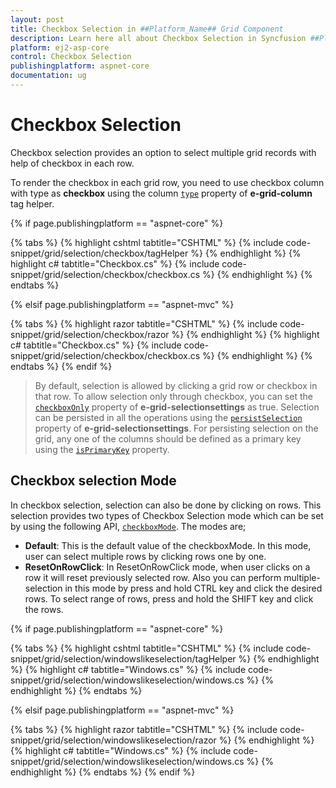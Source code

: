 ```yaml
---
layout: post
title: Checkbox Selection in ##Platform_Name## Grid Component
description: Learn here all about Checkbox Selection in Syncfusion ##Platform_Name## Grid component of Syncfusion Essential JS 2 and more.
platform: ej2-asp-core
control: Checkbox Selection
publishingplatform: aspnet-core
documentation: ug
---
```



# Checkbox Selection

Checkbox selection provides an option to select multiple grid records with help of checkbox in each row.

To render the checkbox in each grid row, you need to use checkbox column with type as **checkbox** using the  column [`type`](https://help.syncfusion.com/cr/aspnetcore-js2/Syncfusion.EJ2.Grids.GridColumn.html#Syncfusion_EJ2_Grids_GridColumn_Type) property of **e-grid-column** tag helper.

{% if page.publishingplatform == "aspnet-core" %}

{% tabs %}
{% highlight cshtml tabtitle="CSHTML" %}
{% include code-snippet/grid/selection/checkbox/tagHelper %}
{% endhighlight %}
{% highlight c# tabtitle="Checkbox.cs" %}
{% include code-snippet/grid/selection/checkbox/checkbox.cs %}
{% endhighlight %}
{% endtabs %}

{% elsif page.publishingplatform == "aspnet-mvc" %}

{% tabs %}
{% highlight razor tabtitle="CSHTML" %}
{% include code-snippet/grid/selection/checkbox/razor %}
{% endhighlight %}
{% highlight c# tabtitle="Checkbox.cs" %}
{% include code-snippet/grid/selection/checkbox/checkbox.cs %}
{% endhighlight %}
{% endtabs %}
{% endif %}



> By default, selection is allowed by clicking a grid row or checkbox in that row. To allow selection only through checkbox, you can set the
[`checkboxOnly`](https://help.syncfusion.com/cr/aspnetcore-js2/Syncfusion.EJ2.Grids.GridSelectionSettings.html#Syncfusion_EJ2_Grids_GridSelectionSettings_CheckboxOnly) property of **e-grid-selectionsettings** as true.
> Selection can be persisted in all the operations using the [`persistSelection`](https://help.syncfusion.com/cr/aspnetcore-js2/Syncfusion.EJ2.Grids.GridSelectionSettings.html#Syncfusion_EJ2_Grids_GridSelectionSettings_PersistSelection) property of **e-grid-selectionsettings**.
For persisting selection on the grid, any one of the columns should be defined as a primary key using the [`isPrimaryKey`](https://help.syncfusion.com/cr/aspnetcore-js2/Syncfusion.EJ2.Grids.GridColumn.html#Syncfusion_EJ2_Grids_GridColumn_IsPrimaryKey) property.

## Checkbox selection Mode

In checkbox selection, selection can also be done by clicking on rows. This selection provides two types of Checkbox Selection mode which can be set by using the following API,
[`checkboxMode`](https://help.syncfusion.com/cr/aspnetcore-js2/Syncfusion.EJ2.Grids.GridSelectionSettings.html#Syncfusion_EJ2_Grids_GridSelectionSettings_CheckboxMode). The modes are;

* **Default**: This is the default value of the checkboxMode. In this mode, user can select multiple rows by clicking rows one by one.
* **ResetOnRowClick**: In ResetOnRowClick mode, when user clicks on a row it will reset previously selected row. Also you can perform multiple-selection in this mode by press
and hold CTRL key and click the desired rows. To select range of rows, press and hold the SHIFT key and click the rows.

{% if page.publishingplatform == "aspnet-core" %}

{% tabs %}
{% highlight cshtml tabtitle="CSHTML" %}
{% include code-snippet/grid/selection/windowslikeselection/tagHelper %}
{% endhighlight %}
{% highlight c# tabtitle="Windows.cs" %}
{% include code-snippet/grid/selection/windowslikeselection/windows.cs %}
{% endhighlight %}
{% endtabs %}

{% elsif page.publishingplatform == "aspnet-mvc" %}

{% tabs %}
{% highlight razor tabtitle="CSHTML" %}
{% include code-snippet/grid/selection/windowslikeselection/razor %}
{% endhighlight %}
{% highlight c# tabtitle="Windows.cs" %}
{% include code-snippet/grid/selection/windowslikeselection/windows.cs %}
{% endhighlight %}
{% endtabs %}
{% endif %}

